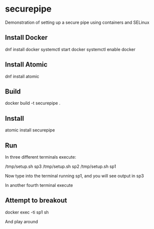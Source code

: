 # securepipe
Demonstration of setting up a secure pipe using containers and SELinux

## Install Docker

dnf install docker
systemctl start docker
systemctl enable docker

## Install Atomic

dnf install atomic 

## Build

docker build -t securepipe .

## Install

atomic install securepipe

## Run

In three different terminals execute:

/tmp/setup.sh sp3
/tmp/setup.sh sp2
/tmp/setup.sh sp1

Now type into the terminal running sp1, and you will see output in sp3

In another fourth terminal execute

## Attempt to breakout

docker exec -ti sp1 sh

And play around
